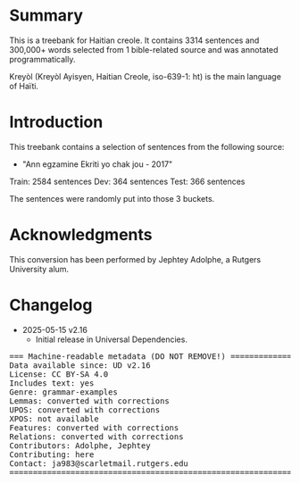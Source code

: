 # Summary

This is a treebank for Haitian creole. It contains 3314 sentences and 300,000+ words selected from 1 bible-related source and was annotated programmatically.

Kreyòl (Kreyòl Ayisyen, Haitian Creole, iso-639-1: ht) is the main language of Haïti.

# Introduction

This treebank contains a selection of sentences from the following source:
* "Ann egzamine Ekriti yo chak jou - 2017"

Train: 2584 sentences
Dev: 364 sentences
Test: 366 sentences

The sentences were randomly put into those 3 buckets.


# Acknowledgments

This conversion has been performed by Jephtey Adolphe, a Rutgers University alum.


# Changelog

* 2025-05-15 v2.16
  * Initial release in Universal Dependencies.


<pre>
=== Machine-readable metadata (DO NOT REMOVE!) ================================
Data available since: UD v2.16
License: CC BY-SA 4.0
Includes text: yes
Genre: grammar-examples
Lemmas: converted with corrections
UPOS: converted with corrections
XPOS: not available
Features: converted with corrections
Relations: converted with corrections
Contributors: Adolphe, Jephtey
Contributing: here
Contact: ja983@scarletmail.rutgers.edu
===============================================================================
</pre>

